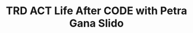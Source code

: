 ---
title: TRD ACT Life After CODE with Petra Gana Slido
redirect_to: https://app.sli.do/event/eCP7aFLvCCcMcGBSFUUpj2
redirect_from: 
  - /ACTxPetra
  - /actxpetra
---